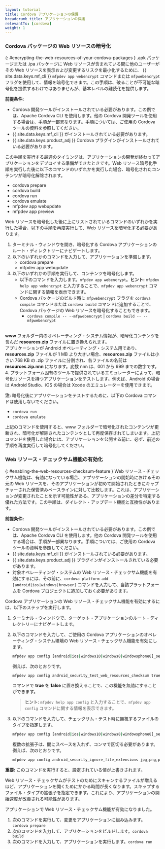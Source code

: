 ```yaml
---
layout: tutorial
title: Cordova アプリケーションの保護
breadcrumb_title: アプリケーションの保護
relevantTo: [cordova]
weight: 1
---
```

<!-- NLS_CHARSET=UTF-8 -->
### Cordova パッケージの Web リソースの暗号化
{: #encrypting-the-web-resources-of-your-cordova-packages }
.apk パッケージまたは .ipa パッケージに Web リソースが含まれている間に他のユーザーがその Web リソースを表示および変更するリスクを最小化するために、 {{ site.data.keys.mf_cli }} `mfpdev app webencrypt` コマンドまたは `mfpwebencrypt` フラグを使用して、情報を暗号化できます。この手順は、破ることが不可能な暗号化を提供するわけではありませんが、基本レベルの難読化を提供します。

**前提条件:**

* Cordova 開発ツールがインストールされている必要があります。この例では、Apache Cordova CLI を使用します。他の Cordova 開発ツールを使用する場合は、手順が一部異なります。手順については、ご使用の Cordova ツールの資料を参照してください。
* {{ site.data.keys.mf_cli }} がインストールされている必要があります。
* {{ site.data.keys.product_adj }} Cordova プラグインがインストールされている必要があります。

この手順を実行する最適のタイミングは、アプリケーションの開発が終わってアプリケーションをデプロイする準備ができたときです。Web リソース暗号化手順を実行した後に以下のコマンドのいずれかを実行した場合、暗号化されたコンテンツが暗号化解除されます。

* cordova prepare
* cordova build
* cordova run
* cordova emulate
* mfpdev app webupdate
* mfpdev app preview

Web リソースを暗号化した後に上にリストされているコマンドのいずれかを実行した場合、以下の手順を再度実行して、Web リソースを暗号化する必要があります。

1. ターミナル・ウィンドウを開き、暗号化する Cordova アプリケーションのルート・ディレクトリーにナビゲートします。
2. 以下のいずれかのコマンドを入力して、アプリケーションを準備します。
    - cordova prepare
    - mfpdev app webupdate
3. 以下のいずれかの手順を実行して、コンテンツを暗号化します。
    - 以下のコマンドを入力します。`mfpdev app webencrypt`。**ヒント:** `mfpdev help app webencrypt` と入力することで、`mfpdev app webencrypt` コマンドに関する情報を表示できます。
    - Cordova パッケージのビルド時に `mfpwebencrypt` フラグを `cordova compile` コマンドまたは `cordova build` コマンドに追加することで、Cordova パッケージの Web リソースを暗号化することもできます。
        - `cordova compile -- --mfpwebencrypt` | `cordova build -- --mfpwebencrypt`
    <br/>
**www** フォルダー内のオペレーティング・システム情報が、暗号化コンテンツを含んだ **resources.zip** ファイルに置き換えられます。  
    アプリケーションが Android オペレーティング・システム用であり、**resources.zip** ファイルが 1 MB より大きい場合、**resources.zip** ファイルは小さい 768 KB の .zip ファイルに分割され、各ファイルの名前は **resources.zip.nnn** になります。変数 nnn は、001 から 999 までの数字です。
4. プラットフォーム固有のツールで提供されているエミュレーターによって、暗号化リソースを持つアプリケーションをテストします。例えば、Android の場合は Android Studio、iOS の場合は Xcode のエミュレーターを使用できます。

**注:** 暗号化後にアプリケーションをテストするために、以下の Cordova コマンドは使用しないでください。

* `cordova run`
* `cordova emulate`

上記のコマンドを使用すると、www フォルダーで暗号化されたコンテンツが更新され、暗号化が解除されたコンテンツとして再度保存されてしまいます。上記コマンドを使用した場合には、アプリケーションを公開する前に、必ず、前述の手順を再度実行して暗号化してください。

### Web リソース・チェックサム機能の有効化
{: #enabling-the-web-resources-checksum-feature }
Web リソース・チェックサム機能は、有効になっている場合、アプリケーションの開始時におけるその元の Web リソースを、そのアプリケーションが初めて開始されたときにキャプチャーされた保管済みベースラインに対して比較します。これは、アプリケーションが変更されたことを示す可能性がある、アプリケーションの差分を特定する優れた方法です。この手順は、ダイレクト・アップデート機能と互換性があります。

**前提条件:**

* Cordova 開発ツールがインストールされている必要があります。この例では、Apache Cordova CLI を使用します。他の Cordova 開発ツールを使用する場合は、手順が一部異なります。手順については、ご使用の Cordova ツールの資料を参照してください。
* {{ site.data.keys.mf_cli }} がインストールされている必要があります。
* {{ site.data.keys.product_adj }} プラグインがインストールされている必要があります。
* 対象オペレーティング・システムの Web リソース・チェックサム機能を有効にするには、その前に、`cordova platform add [android|ios|windows|browser]` コマンドを入力して、当該プラットフォームを Cordova プロジェクトに追加しておく必要があります。

Cordova アプリケーションの Web リソース・チェックサム機能を有効にするには、以下のステップを実行します。

1. ターミナル・ウィンドウで、ターゲット・アプリケーションのルート・ディレクトリーにナビゲートします。
2. 以下のコマンドを入力して、ご使用の Cordova アプリケーションのオペレーティング・システム環境の Web リソース・チェックサム機能を有効にします。

   ```bash
   mfpdev app config [android|ios|windows10|windows8|windowsphone8]_security_test_web_resources_checksum true
   ```

   例えば、次のとおりです。  

   ```bash
   mfpdev app config android_security_test_web_resources_checksum true
   ```

   コマンドで **true** を **false** に置き換えることで、この機能を無効にすることができます。

   > **ヒント:** `mfpdev help app config` と入力することで、`mfpdev app config` コマンドに関する情報を表示できます。

3. 以下のコマンドを入力して、チェックサム・テスト時に無視するファイルのタイプを指定します。

   ```bash
   mfpdev app config [android|ios|windows10|windows8|windowsphone8]_security_ignore_file_extensions [ file_extension1,file_extension2 ]
   ```

   複数の拡張子は、間にスペースを入れず、コンマで区切る必要があります。例えば、次のとおりです。

   ```bash
   mfpdev app config android_security_ignore_file_extensions jpg,png,pdf
   ```

**重要:** このコマンドを実行すると、設定されている値が上書きされます。

Web リソース・チェックサムがテストのためにスキャンするファイルが増えるほど、アプリケーションを開くためにかかる時間が長くなります。スキップするファイル・タイプの拡張子を指定できます。これにより、アプリケーションの開始速度が改善される可能性があります。

アプリケーションで Web リソース・チェックサム機能が有効になりました。

1. 次のコマンドを実行して、変更をアプリケーションに組み込みます。`cordova prepare`
2. 次のコマンドを入力して、アプリケーションをビルドします。`cordova build`
3. 次のコマンドを入力して、アプリケーションを実行します。`cordova run`
